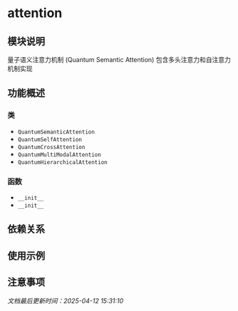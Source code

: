 # attention

## 模块说明
量子语义注意力机制 (Quantum Semantic Attention)
包含多头注意力和自注意力机制实现

## 功能概述

### 类

- `QuantumSemanticAttention`
- `QuantumSelfAttention`
- `QuantumCrossAttention`
- `QuantumMultiModalAttention`
- `QuantumHierarchicalAttention`

### 函数

- `__init__`
- `__init__`

## 依赖关系

## 使用示例

## 注意事项

*文档最后更新时间：2025-04-12 15:31:10*